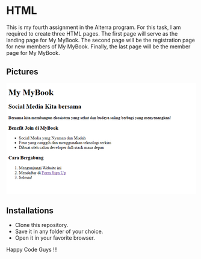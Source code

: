 # HTML

This is my fourth assignment in the Alterra program. For this task, I am required to create three HTML pages. The first page will serve as the landing page for My MyBook. The second page will be the registration page for new members of My MyBook. Finally, the last page will be the member page for My MyBook.

## Pictures

![Pictures](./Screenshoots/halaman-index.png 'Pictures')

## Installations

- Clone this repository.
- Save it in any folder of your choice.
- Open it in your favorite browser.

Happy Code Guys !!!
